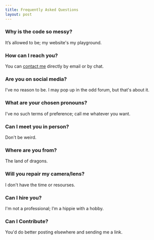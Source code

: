 ```yaml
---
title: Frequently Asked Questions
layout: post
---
```


### Why is the code so messy? ###

It’s allowed to be; my website's my playground.

### How can I reach you? ###

You can [contact me](https://martbetz.github.io/contact.html) directly by email or by chat. 

### Are you on social media? ###

I've no reason to be. I may pop up in the odd forum, but that's about it.

### What are your chosen pronouns? ###

I've no such terms of preference; call me whatever you want. 

### Can I meet you in person? ###

Don't be weird.

### Where are you from? ###

The land of dragons.

### Will you repair my camera/lens? ###

I don't have the time or resourses.

### Can I hire you? ###

I'm not a professional; I’m a hippie with a hobby.

### Can I Contribute? ###

You'd do better posting elsewhere and sending me a link.


